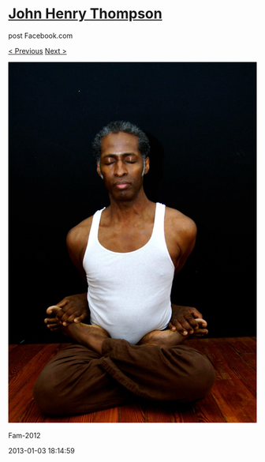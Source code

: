# [John Henry Thompson](../README.md)
post Facebook.com

[< Previous](2013-01-03-2.md) [Next >](2013-01-03-4.md)

[![](../media/2013-01-03/Fam-2014.jpg)](../README.md)

Fam-2012

2013-01-03 18:14:59